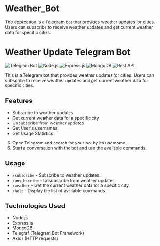 # Weather_Bot
The application is a Telegram bot that provides weather updates for cities. Users can subscribe to receive weather updates and get current weather data for specific cities.

# Weather Update Telegram Bot

![Telegram Bot](https://img.shields.io/badge/Telegram-Bot-blue)
![Node.js](https://img.shields.io/badge/Node.js-Backend-green)
![Express.js](https://img.shields.io/badge/Express.js-Framework-orange)
![MongoDB](https://img.shields.io/badge/MongoDB-Database-red)
![Rest API](https://img.shields.io/badge/REST-API-blueviolet)

This is a Telegram bot that provides weather updates for cities. Users can subscribe to receive weather updates and get current weather data for specific cities.

## Features

- Subscribe to weather updates
- Get current weather data for a specific city
- Unsubscribe from weather updates
- Get User's usernames
- Get Usage Statistics

5. Open Telegram and search for your bot by its username.
6. Start a conversation with the bot and use the available commands.

## Usage

- `/subscribe` - Subscribe to weather updates.
- `/unsubscribe` - Unsubscribe from weather updates.
- `/weather` - Get the current weather data for a specific city.
- `/help` - Display the list of available commands.

## Technologies Used

- Node.js
- Express.js
- MongoDB
- Telegraf (Telegram Bot Framework)
- Axios (HTTP requests)





